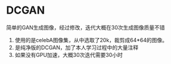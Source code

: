 # DCGAN
简单的GAN生成图像，经过修改，迭代大概在30次生成图像质量不错


1. 使用的是celebA图像集，从中选取了20k，裁剪成64*64的图像。
2. 是纯净版的DCGAN，加了本人学习过程中的大量注释
3. 如果没有GPU加速，大概30次迭代需要30小时
